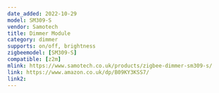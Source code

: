 ```yaml
---
date_added: 2022-10-29
model: SM309-S
vendor: Samotech
title: Dimmer Module
category: dimmer
supports: on/off, brightness
zigbeemodel: [SM309-S]
compatible: [z2m]
mlink: https://www.samotech.co.uk/products/zigbee-dimmer-sm309-s/
link: https://www.amazon.co.uk/dp/B09KY3KSS7/
link2: 
---
```

